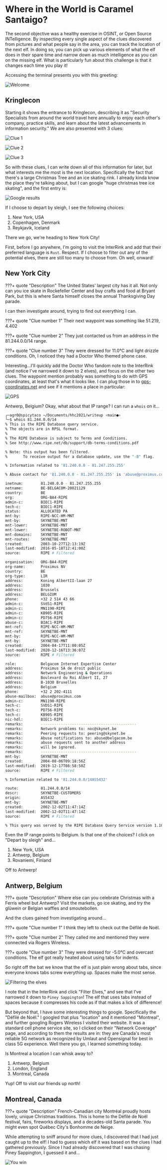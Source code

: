 # Where in the World is Caramel Santaigo?

The second objective was a healthy exercise in OSINT, or Open Source INTelligence. By inspecting every single aspect of the clues discovered from pictures and what people say in the area, you can track the location of the next elf. In doing so, you can pick up various elements of what the elf does in their spare time and narrow down as much intelligence as you can on the missing elf. What is particularly fun about this challenge is that it changes each time you play it!

Accessing the terminal presents you with this greeting:

![Welcome](img/obj2/img1.png)

## Kringlecon

Starting it shows the entrance to Kringlecon, describing it as "Security Specialists from around the world travel here annually to enjoy each other's company, practice skills, and learn about the latest advancements in information security." We are also presented with 3 clues:

![Clue 1](img/obj2/img2.png)

![Clue 2](img/obj2/img3.png)

![Clue 3](img/obj2/img4.png)

So with these clues, I can write down all of this information for later, but what interests me the most is the next location. Specifically the fact that there's a large Christmas Tree and an ice skating rink. I already kinda know the place they're talking about, but I can google "huge christmas tree ice skating", and the first entry is:

![Google results](img/obj2/img5.png)

If I choose to depart by sleigh, I see the following choices:

1. New York, USA
2. Copenhagen, Denmark
3. Reykjavik, Iceland

There we go, we're heading to New York City!

First, before I go anywhere, I'm going to visit the InterRink and add that their preferred language is `Rust`. Respect. If I choose to filter out any of the potential elves, there are still too many to choose from. Oh well, onward!

## New York City

???+ quote "Description"
    The United States' largest city has it all. Not only can you ice skate in Rockefeller Center and buy crafts and food at Bryant Park, but this is where Santa himself closes the annual Thanksgiving Day parade.

I can then investigate around, trying to find out everything I can.

???+ quote "Clue number 1"
    Their next waypoint was something like 51.219, 4.402

???+ quote "Clue number 2"
    They just contacted us from an address in the 81.244.0.0/14 range.

???+ quote "Clue number 3"
    They were dressed for 11.0°C and light drizzle conditions. Oh, I noticed they had a Doctor Who themed phone case. 


Interesting...I'll quickly add the Doctor Who fandom note to the InterRink (and notice I've narrowed it down to 2 elves), and focus on the other two clues. The waypoint mention probably was something to do with GPS coordinates, at least that's what it looks like. I can plug those in to [gps-coordinates.net](https://www.gps-coordinates.net) and see if it mentions a place in particular:

![GPS](img/obj2/img6.png)

Antwerp, Belgium? Okay, what about that IP range? I can run a `whois` on it...

```sh hl_lines="39-40"
╭─agr0@spicytaco ~/Documents/hhc2021/writeup ‹main●› 
╰─$ whois 81.244.0.0/14
% This is the RIPE Database query service.
% The objects are in RPSL format.
%
% The RIPE Database is subject to Terms and Conditions.
% See http://www.ripe.net/db/support/db-terms-conditions.pdf

% Note: this output has been filtered.
%       To receive output for a database update, use the "-B" flag.

% Information related to '81.240.0.0 - 81.247.255.255'

% Abuse contact for '81.240.0.0 - 81.247.255.255' is 'abuse@proximus.com'

inetnum:        81.240.0.0 - 81.247.255.255
netname:        BE-BELGACOM-20021129
country:        BE
org:            ORG-BA4-RIPE
admin-c:        BIEC1-RIPE
tech-c:         BIEC1-RIPE
status:         ALLOCATED PA
mnt-by:         RIPE-NCC-HM-MNT
mnt-by:         SKYNETBE-MNT
mnt-lower:      SKYNETBE-MNT
mnt-lower:      SKYNETBE-ROBOT-MNT
mnt-domains:    SKYNETBE-MNT
mnt-routes:     SKYNETBE-MNT
created:        2003-10-27T12:13:19Z
last-modified:  2016-05-18T12:41:00Z
source:         RIPE # Filtered

organisation:   ORG-BA4-RIPE
org-name:       Proximus NV
country:        BE
org-type:       LIR
address:        Koning AlbertII-laan 27
address:        1030
address:        Brussels
address:        BELGIUM
phone:          +32 2 514 43 66
admin-c:        SVdS1-RIPE
admin-c:        MN1190-RIPE
admin-c:        KB905-RIPE
admin-c:        PD756-RIPE
abuse-c:        BIAC1-RIPE
mnt-ref:        RIPE-NCC-HM-MNT
mnt-ref:        SKYNETBE-MNT
mnt-by:         RIPE-NCC-HM-MNT
mnt-by:         SKYNETBE-MNT
created:        2004-04-17T11:00:05Z
last-modified:  2020-12-16T13:36:07Z
source:         RIPE # Filtered

role:           Belgacom Internet Expertise Center
address:        Proximus SA de droit public
address:        Network Engineering & Operations
address:        Boulevard du Roi Albert II, 27
address:        B-1030 Bruxelles
address:        Belgium
phone:          +32 2 202-4111
abuse-mailbox:  abuse@proximus.com
admin-c:        MN1190-RIPE
tech-c:         SVDS1-RIPE
tech-c:         PD756-RIPE
tech-c:         KB905-RIPE
nic-hdl:        BIEC1-RIPE
remarks:        -------------------------------------------
remarks:        Network problems to: noc@skynet.be
remarks:        Peering requests to: peering@skynet.be
remarks:        Abuse notifications to: abuse@belgacom.be
remarks:        abuse requests sent to another address
remarks:        will be ignored.
remarks:        -------------------------------------------
mnt-by:         SKYNETBE-MNT
created:        2004-08-06T09:18:56Z
last-modified:  2019-12-17T08:58:50Z
source:         RIPE # Filtered

% Information related to '81.244.0.0/14AS5432'

route:          81.244.0.0/14
descr:          SKYNETBE-CUSTOMERS
origin:         AS5432
mnt-by:         SKYNETBE-MNT
created:        2002-12-02T11:47:14Z
last-modified:  2002-12-02T11:47:14Z
source:         RIPE # Filtered

% This query was served by the RIPE Database Query Service version 1.102.2 (ANGUS)

```

Even the IP range points to Belgium. Is that one of the choices? I click on "Depart by sleigh" and...

1. New York, USA
2. Antwerp, Belgium
3. Rovaniemi, Finland

Off to Antwerp!

## Antwerp, Belgium

???+ quote "Description"
    Where else can you celebrate Christmas with a Ferris wheel but Antwerp? Visit the markets, go ice skating, and try the glüwein or Belgian waffles and smoutebollen. 

And the clues gained from investigating around...

???+ quote "Clue number 1"
    I think they left to check out the Défilé de Noël.

???+ quote "Clue number 2"
    They called me and mentioned they were connected via Rogers Wireless.

???+ quote "Clue number 3"
    They were dressed for -5.0°C and overcast conditions. The elf got really heated about using tabs for indents.

So right off the bat we know that the elf is just plain wrong about tabs, since everyone knows tabs screw everything up. Spaces make the most sense.

![Filtering the elves](img/obj2/img8.png)

I note that in the InterRink and click "Filter Elves," and see that I've narrowed it down to `Piney Sappington`! The elf that uses tabs instead of spaces because it compresses his code as if that makes a lick of difference!

 But beyond that, I have some interesting things to google. Specifically the "Défilé de Noël." I googled that plus "location" and it mentioned "Montreal", and further googling Rogers Wireless I visited their website. It was a standard cell phone service site, so I clicked on their "Network Coverage" page, and according to them the results are in: they are Canada's most reliable 5G network as recognized by Umlaut and Opensignal for best in class 5G experience. Well there you go, I learned something today.

Is Montreal a location I can whisk away to?

1. Antwerp, Belgium
2. London, England
3. Montreal, Canada

Yup! Off to visit our friends up north!

## Montreal, Canada

???+ quote "Description"
    French-Canadian city Montréal proudly hosts lovely, unique Christmas traditions. This is home to the Défilé de Noël festival, fairs, fireworks displays, and a decades-old Santa parade. You might even spot Québec City's Bonhomme de Neige.

While attempting to sniff around for more clues, I discovered that I had just caught up to the elf! I had to guess which elf it was based on the clues I had gathered previously. Since I had already discovered that I was chasing Piney Sappington, I guessed it and...

![You win](img/obj2/img7.png)